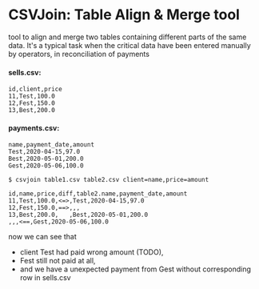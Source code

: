 ﻿# CSVJoin: Table Align & Merge tool
tool to align and merge two tables containing different parts of the same data. 
It's a typical task when the critical data have been entered manually by operators, in reconciliation of payments


####  sells.csv:

    id,client,price
    11,Test,100.0
    12,Fest,150.0
    13,Best,200.0

#### payments.csv:

    name,payment_date,amount
    Test,2020-04-15,97.0
    Best,2020-05-01,200.0
    Gest,2020-05-06,100.0


`$ csvjoin table1.csv table2.csv client=name,price=amount`

    id,name,price,diff,table2.name,payment_date,amount
    11,Test,100.0,<=>,Test,2020-04-15,97.0
    12,Fest,150.0,==>,,,
    13,Best,200.0,   ,Best,2020-05-01,200.0
    ,,,<==,Gest,2020-05-06,100.0

now we can see that
- client Test had paid wrong amount (TODO), 
- Fest still not paid at all,
- and we have a unexpected payment from Gest without corresponding row in sells.csv

